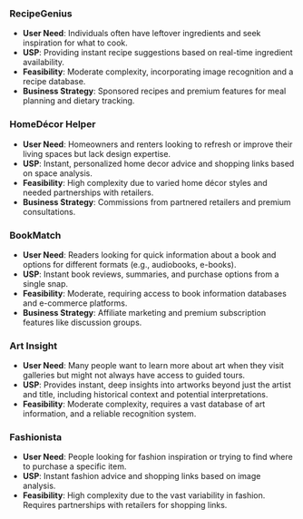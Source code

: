 ### RecipeGenius
   - **User Need**: Individuals often have leftover ingredients and seek inspiration for what to cook.
   - **USP**: Providing instant recipe suggestions based on real-time ingredient availability.
   - **Feasibility**: Moderate complexity, incorporating image recognition and a recipe database.
   - **Business Strategy**: Sponsored recipes and premium features for meal planning and dietary tracking.

### HomeDécor Helper
   - **User Need**: Homeowners and renters looking to refresh or improve their living spaces but lack design expertise.
   - **USP**: Instant, personalized home decor advice and shopping links based on space analysis.
   - **Feasibility**: High complexity due to varied home décor styles and needed partnerships with retailers.
   - **Business Strategy**: Commissions from partnered retailers and premium consultations.

### BookMatch
   - **User Need**: Readers looking for quick information about a book and options for different formats (e.g., audiobooks, e-books).
   - **USP**: Instant book reviews, summaries, and purchase options from a single snap.
   - **Feasibility**: Moderate, requiring access to book information databases and e-commerce platforms.
   - **Business Strategy**: Affiliate marketing and premium subscription features like discussion groups.

### Art Insight
   - **User Need**: Many people want to learn more about art when they visit galleries but might not always have access to guided tours.
   - **USP**: Provides instant, deep insights into artworks beyond just the artist and title, including historical context and potential interpretations.
   - **Feasibility**: Moderate complexity, requires a vast database of art information, and a reliable recognition system.

### Fashionista
   - **User Need**: People looking for fashion inspiration or trying to find where to purchase a specific item.
   - **USP**: Instant fashion advice and shopping links based on image analysis.
   - **Feasibility**: High complexity due to the vast variability in fashion. Requires partnerships with retailers for shopping links.
